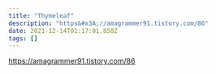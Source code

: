 ```yaml
---
title: "Thymeleaf"
description: "https&#x3A;//amagrammer91.tistory.com/86"
date: 2021-12-14T01:17:01.858Z
tags: []
---
```

https://amagrammer91.tistory.com/86